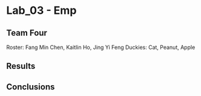 # Lab_03 - Emp

## Team Four 
Roster: Fang Min Chen, Kaitlin Ho, Jing Yi Feng
		Duckies: Cat, Peanut, Apple

## Results

## Conclusions